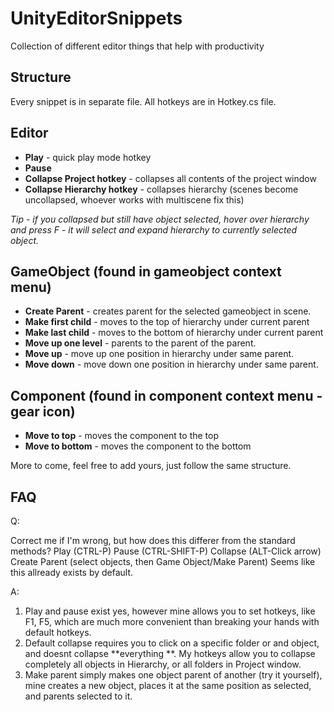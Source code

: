 # UnityEditorSnippets
Collection of different editor things that help with productivity


## Structure
Every snippet is in separate file.
All hotkeys are in Hotkey.cs file.



## Editor

* **Play** - quick play mode hotkey
* **Pause** 
* **Collapse Project hotkey** - collapses all contents of the project window 
* **Collapse Hierarchy hotkey** - collapses hierarchy (scenes become uncollapsed, whoever works with multiscene fix this)

*Tip - if you collapsed but still have object selected, hover over hierarchy and press F - it will select and expand hierarchy to currently selected object.*

## GameObject (found in gameobject context menu)
* **Create Parent** - creates parent for the selected gameobject in scene.
* **Make first child** - moves to the top of hierarchy under current parent
* **Make last child** - moves to the bottom of hierarchy under current parent
* **Move up one level** - parents to the parent of the parent.
* **Move up** - move up one position in hierarchy under same parent.
* **Move down** - move down one position in hierarchy under same parent.

## Component (found in component context menu - gear icon)
* **Move to top** - moves the component to the top
* **Move to bottom** - moves the component to the bottom

More to come, feel free to add yours, just follow the same structure.

## FAQ
Q:

Correct me if I'm wrong, but how does this differer from the standard methods?
Play (CTRL-P) Pause (CTRL-SHIFT-P) Collapse (ALT-Click arrow) Create Parent (select objects, then Game Object/Make Parent)
Seems like this allready exists by default.

A:
1. Play and pause exist yes, however mine allows you to set hotkeys, like F1, F5, which are much more convenient than breaking your hands  with default hotkeys.
2. Default collapse requires you to click on a specific folder or and object, and doesnt collapse **everything **. My hotkeys allow you to collapse completely all objects in Hierarchy, or all folders in Project window.
3. Make parent simply makes one object parent of another (try it yourself), mine creates a new object, places it at the same position as selected, and parents selected to it. 
